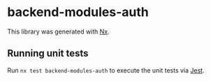 # backend-modules-auth

This library was generated with [Nx](https://nx.dev).

## Running unit tests

Run `nx test backend-modules-auth` to execute the unit tests via [Jest](https://jestjs.io).
